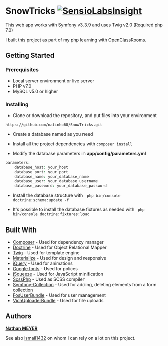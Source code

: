 # SnowTricks [![SensioLabsInsight](https://insight.sensiolabs.com/projects/91082ddc-cd1f-4afe-ba83-a26626e16238/mini.png)](https://insight.sensiolabs.com/projects/91082ddc-cd1f-4afe-ba83-a26626e16238)

This web app works with Symfony v3.3.9 and uses Twig v2.0 (Required php 7.0)

I built this project as part of my php learning with [OpenClassRooms](https://openclassrooms.com/).

## Getting Started


### Prerequisites

* Local server environment or live server
* PHP v7.0
* MySQL v5.0 or higher


### Installing



* Clone or download the repository, and put files into your environment

```
https://github.com/natinho68/SnowTricks.git
```

* Create a database named as you need

* Install all the project dependencies with ``` composer install ```

* Modify the database parameters in **app/config/parameters.yml**

```php
parameters:
    database_host: your_host
    database_port: your_port
    database_name: your_database_name
    database_user: your_database_username
    database_password: your_database_password
```
* Install the database structure with ``` php bin/console doctrine:schema:update -f```

* It's possible to install the database fixtures as needed with ``` php bin/console doctrine:fixtures:load```

## Built With

* [Composer](https://getcomposer.org/) - Used for dependency manager
* [Doctrine](https://github.com/doctrine/doctrine2) - Used for Object Relational Mapper
* [Twig](https://twig.sensiolabs.org/) - Used for template engine
* [Materialize](http://materializecss.com/) - Used for design and responsive
* [jQuery](https://rometools.github.io/rome/) - Used for animations
* [Google fonts](https://fonts.google.com/) - Used for polices
* [jSqueeze](https://github.com/tchwork/jsqueeze) - Used for JavaScript minification
* [ScssPhp](https://github.com/leafo/scssphp) - Used as SCSS compiler
* [Symfony-Collection](https://github.com/ninsuo/symfony-collection) - Used for adding, deleting elements from a form collection
* [FosUserBundle](https://github.com/FriendsOfSymfony/FOSUserBundle) - Used for user management
* [VichUploaderBundle](https://github.com/dustin10/VichUploaderBundle) - Used for  file uploads

## Authors

[**Nathan MEYER**](https://github.com/natinho68)

See also [ismail1432](https://github.com/ismail1432) on whom I can rely on a lot on this project.
